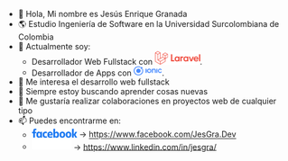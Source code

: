 - 👋 Hola, Mi nombre es Jesús Enrique Granada
- 🌎 Estudio Ingeniería de Software en la Universidad Surcolombiana de Colombia
- 💼 Actualmente soy:
  - Desarrollador Web Fullstack con <img src="logo-laravel.png" width="80" alt="Laravel">.
  - Desarrollador de Apps con <img src="logo-ionic.png" width="50" alt="Ionic">.
- 👀 Me interesa el desarrollo web fullstack
- 📕 Siempre estoy buscando aprender cosas nuevas
- 🔎 Me gustaría realizar colaboraciones en proyectos web de cualquier tipo
- 📫 Puedes encontrarme en:
  - <img src="logo-facebook.png" width="80" alt="Facebook"> -> https://www.facebook.com/JesGra.Dev
  - <img src="logo-linkedin.png" width="70" alt="LinkedIn"> -> https://www.linkedin.com/in/jesgra/
